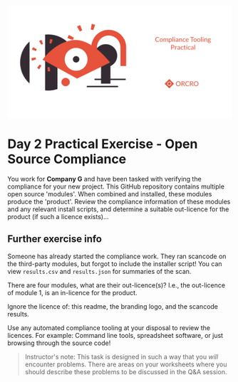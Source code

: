 ![Practical exercise branding](compliance-tooling-practical.png)

# Day 2 Practical Exercise - Open Source Compliance

You work for **Company G** and have been tasked with verifying the compliance for your new project. This GitHub repository contains multiple open source 'modules'. When combined and installed, these modules produce the 'product'. Review the compliance information of these modules and any relevant install scripts, and determine a suitable out-licence for the product (if such a licence exists)...

## Further exercise info

Someone has already started the compliance work. They ran scancode on the third-party modules, but forgot to include the installer script! You can view `results.csv` and `results.json` for summaries of the scan.

There are four modules, what are their out-licence(s)? I.e., the out-licence of module 1, is an in-licence for the product.

Ignore the licence of: this readme, the branding logo, and the scancode results. 

Use any automated compliance tooling at your disposal to review the licences. For example: Command line tools, spreadsheet software, or just browsing through the source code!

> Instructor's note: This task is designed in such a way that you *will* encounter problems. There are areas on your worksheets where you should describe these problems to be discussed in the Q&A session.

